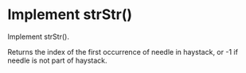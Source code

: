 # Implement strStr() 

Implement strStr().

Returns the index of the first occurrence of needle in haystack, or -1 if needle is not part of haystack.


